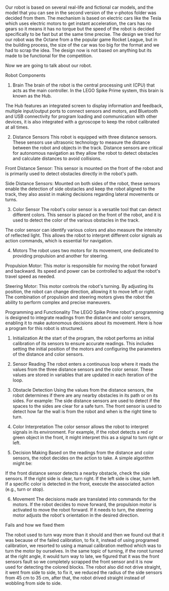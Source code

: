 Our robot is based on several real-life and fictional car models, and the model that you can see in the second version of the v-photos folder was decided from them.
The mechanism is based on electric cars like the Tesla which uses electric motors to get instant acceleration, the cars has no gears so it means it has no torque but the speed of the robot is decided specifically to be fast but at the same time precise.
The design we tried for our robot was the Octane from a the popular game Rocket League, but in the building process, the size of the car was too big for the format and we had to scrap the idea. The design now is not based on anything but its made to be functional for the competition.

Now we are going to talk about our robot.

Robot Components
1. Brain
The brain of the robot is the central processing unit (CPU) that acts as the main controller. In the LEGO Spike Prime system, this brain is known as the Hub.

The Hub features an integrated screen to display information and feedback, multiple input/output ports to connect sensors and motors, and Bluetooth and USB connectivity for program loading and communication with other devices, it is also integrated with a gyroscope to keep the robot calibrated at all times.

2. Distance Sensors
This robot is equipped with three distance sensors. These sensors use ultrasonic technology to measure the distance between the robot and objects in the track. Distance sensors are critical for autonomous navigation as they allow the robot to detect obstacles and calculate distances to avoid collisions.

Front Distance Sensor: This sensor is mounted on the front of the robot and is primarily used to detect obstacles directly in the robot's path.

Side Distance Sensors: Mounted on both sides of the robot, these sensors enable the detection of side obstacles and keep the robot aligned to the track, they also assist in making decisions regarding lateral movements or turns.

3. Color Sensor
The robot's color sensor is a versatile tool that can detect different colors. This sensor is placed on the front of the robot, and it   is used to detect the color of the various obstacles in the track.

The color sensor can identify various colors and also measure the intensity of reflected light. This allows the robot to interpret different color signals as action commands, which is essential for navigation.

4. Motors
The robot uses two motors for its movement, one dedicated to providing propulsion and another for steering.

Propulsion Motor: This motor is responsible for moving the robot forward and backward. Its speed and power can be controlled to adjust the robot's travel speed as needed.

Steering Motor: This motor controls the robot's turning. By adjusting its position, the robot can change direction, allowing it to move left or right. The combination of propulsion and steering motors gives the robot the ability to perform complex and precise maneuvers.

Programming and Functionality
The LEGO Spike Prime robot's programming is designed to integrate readings from the distance and color sensors, enabling it to make autonomous decisions about its movement. Here is how a program for this robot is structured.

1. Initialization
At the start of the program, the robot performs an initial calibration of its sensors to ensure accurate readings. This includes setting the initial position of the motors and configuring the parameters of the distance and color sensors.

2. Sensor Reading
The robot enters a continuous loop where it reads the values from the three distance sensors and the color sensor. These values are stored in variables that are updated in each iteration of the loop.

3. Obstacle Detection
Using the values from the distance sensors, the robot determines if there are any nearby obstacles in its path or on its sides. For example:
The side distance sensors are used to detect if the spaces to the sides are clear for a safe turn.
The front sensor is used to detect how far the wall is from the robot and when is the right time to turn.

5. Color Interpretation
The color sensor allows the robot to interpret signals in its environment. For example, if the robot detects a red or green object in the front, it might interpret this as a signal to turn right or left.

6. Decision Making
Based on the readings from the distance and color sensors, the robot decides on the action to take. A simple algorithm might be:

If the front distance sensor detects a nearby obstacle, check the side sensors.
If the right side is clear, turn right.
If the left side is clear, turn left.
If a specific color is detected in the front, execute the associated action (e.g., turn or stop).

6. Movement
The decisions made are translated into commands for the motors. If the robot decides to move forward, the propulsion motor is activated to move the robot forward. If it needs to turn, the steering motor adjusts the robot's orientation in the desired direction.

Fails and how we fixed them

The robot used to turn way more than it should and then we found out that it was because of the failed calibration, to fix it, instead of using programed calibration, we resorted to using a manual calibration method which was to turn the motor by ourselves.
In the same topic of turning, if the ronot turned at the right angle, it would turn way to late, we figured that it was the front sensors fault so we completely scrapped the front sensor and it is now used for detecting the colored blocks.
The robot also did not drive straight, it went from side to side, to fix it, we reduced the radius of the side sensors from 45 cm to 35 cm, after that, the robot drived straight instead of wobbling from side to side.
